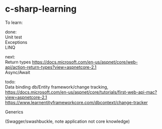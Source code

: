 # c-sharp-learning

To learn:


done:  
Unit test  
Exceptions  
LINQ  

next:  
Return types https://docs.microsoft.com/en-us/aspnet/core/web-api/action-return-types?view=aspnetcore-2.1  
Async/Await  

todo:  
Data binding
db/Entity framework/change tracking, https://docs.microsoft.com/en-us/aspnet/core/tutorials/first-web-api-mac?view=aspnetcore-2.1  
https://www.learnentityframeworkcore.com/dbcontext/change-tracker  

Generics  
  
(Swagger/swashbuckle, note application not core knowledge)  

  
